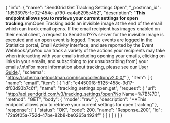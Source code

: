 {
  "info": {
    "name": "SendGrid Get Tracking Settings Open",
    "_postman_id": "1d533975-1c02-454c-a790-ca4a6295e452",
    "description": "**This endpoint allows you to retrieve your current settings for open tracking.**\n\nOpen Tracking adds an invisible image at the end of the email which can track email opens. If the email recipient has images enabled on their email client, a request to SendGrid???s server for the invisible image is executed and an open event is logged. These events are logged in the Statistics portal, Email Activity interface, and are reported by the Event Webhook.\n\nYou can track a variety of the actions your recipients may take when interacting with your emails including opening your emails, clicking on links in your emails, and subscribing to (or unsubscribing from) your emails.\n\nFor more information about tracking, please see our [User Guide](https://sendgrid.com/docs/User_Guide/Settings/tracking.html).",
    "schema": "https://schema.getpostman.com/json/collection/v2.0.0/"
  },
  "item": [
    {
      "name": "email",
      "item": [
        {
          "id": "c44500f8-5125-458c-9d17-df03d93b7c6f",
          "name": "tracking_settings.open.get",
          "request": {
            "url": "http://api.sendgrid.com/v3/tracking_settings/open?No Name=%7B%7D",
            "method": "GET",
            "body": {
              "mode": "raw"
            },
            "description": "**This endpoint allows you to retrieve your current settings for open tracking"
          },
          "response": [
            {
              "status": "OK",
              "code": 200,
              "name": "Response_200",
              "id": "72a9f05a-752d-47be-82b8-be0265a4924f"
            }
          ]
        }
      ]
    }
  ]
}